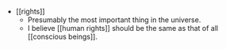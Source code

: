 - [[rights]]
	- Presumably the most important thing in the universe.
	- I believe [[human rights]] should be the same as that of all [[conscious beings]].

